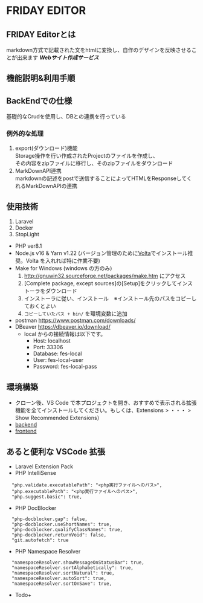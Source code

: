 # [](https://www.fridayeditor.click/)FRIDAY EDITOR

## FRIDAY Editorとは
markdown方式で記載された文をhtmlに変換し、自作のデザインを反映させることが出来ます ***Webサイト作成サービス***

## [](https://www.fridayeditor.click/explanation) 機能説明&利用手順

## BackEndでの仕様
基礎的なCrudを使用し、DBとの連携を行っている
### 例外的な処理
1. export(ダウンロード)機能  
  Storage操作を行い作成されたProjectのファイルを作成し、  
  その内容をzipファイルに移行し、そのzipファイルをダウンロード
2. MarkDownAPI連携  
  markdownの記述をpostで送信することによってHTMLをResponseしてくれるMarkDownAPIの連携


## 使用技術
1. Laravel
2. Docker
3. StopLight


- PHP ver8.1
- Node.js v16 & Yarn v1.22 (バージョン管理のために[Volta](https://docs.volta.sh/guide/getting-started)でインストール推奨。Volta を入れれば特に作業不要)
- Make for Windows (windows の方のみ)
  1. http://gnuwin32.sourceforge.net/packages/make.htm にアクセス
  1. [Complete package, except sources]の[Setup]をクリックしてインストーラをダウンロード
  1. インストーラに従い、インストール　※インストール先のパスをコピーしておくとよい
  1. `コピーしていたパス + bin/` を環境変数に追加
- postman https://www.postman.com/downloads/
- DBeaver https://dbeaver.io/download/
  - local からの接続情報は以下です。
    - Host: localhost
    - Port: 33306
    - Database: fes-local
    - User: fes-local-user
    - Password: fes-local-pass

## 環境構築

- クローン後、VS Code で本プロジェクトを開き、おすすめで表示される拡張機能を全てインストールしてください。もしくは、Extensions > ・・・ > Show Recommended Extensions）
- [backend](/backend/README.md)
- [frontend](/frontend/README.md)

## あると便利な VSCode 拡張

- Laravel Extension Pack
- PHP IntelliSense

```setting.json:json
  "php.validate.executablePath": "<php実行ファイルへのパス>",
  "php.executablePath": "<php実行ファイルへのパス>",
  "php.suggest.basic": true,
```

- PHP DocBlocker

```setting.json:json
  "php-docblocker.gap": false,
  "php-docblocker.useShortNames": true,
  "php-docblocker.qualifyClassNames": true,
  "php-docblocker.returnVoid": false,
  "git.autofetch": true
```

- PHP Namespace Resolver

```setting.json:json
  "namespaceResolver.showMessageOnStatusBar": true,
  "namespaceResolver.sortAlphabetically": true,
  "namespaceResolver.sortNatural": true,
  "namespaceResolver.autoSort": true,
  "namespaceResolver.sortOnSave": true,
```

- Todo+
